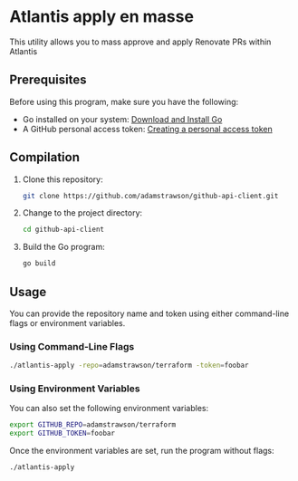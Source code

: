 # Atlantis apply en masse 

This utility allows you to mass approve and apply Renovate PRs within Atlantis

## Prerequisites

Before using this program, make sure you have the following:

- Go installed on your system: [Download and Install Go](https://golang.org/dl/)
- A GitHub personal access token: [Creating a personal access token](https://docs.github.com/en/authentication/keeping-your-account-and-data-secure/creating-a-personal-access-token)

## Compilation

1. Clone this repository:

   ```bash
   git clone https://github.com/adamstrawson/github-api-client.git
   ```

2. Change to the project directory:

    ```bash
    cd github-api-client
    ```

3. Build the Go program:

    ```bash
    go build
    ```


## Usage

You can provide the repository name and token using either command-line flags or environment variables.

### Using Command-Line Flags
    
```bash
./atlantis-apply -repo=adamstrawson/terraform -token=foobar
```

### Using Environment Variables
You can also set the following environment variables:

```bash
export GITHUB_REPO=adamstrawson/terraform
export GITHUB_TOKEN=foobar
```

Once the environment variables are set, run the program without flags:

```bash
./atlantis-apply
```
